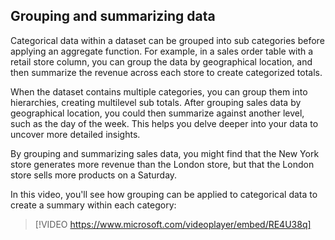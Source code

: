 ## Grouping and summarizing data

Categorical data within a dataset can be grouped into sub categories before applying an aggregate function. For example, in a sales order table with a retail store column, you can group the data by geographical location, and then summarize the revenue across each store to create categorized totals. 

When the dataset contains multiple categories, you can group them into hierarchies, creating multilevel sub totals. After grouping sales data by geographical location, you could then summarize against another level, such as the day of the week. This helps you delve deeper into your data to uncover more detailed insights.

By grouping and summarizing sales data, you might find that the New York store generates more revenue than the London store, but that the London store sells more products on a Saturday. 

In this video, you'll see how grouping can be applied to categorical data to create a summary within each category:

> [!VIDEO https://www.microsoft.com/videoplayer/embed/RE4U38q]

